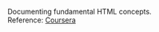 Documenting fundamental HTML concepts.
<br>
Reference: <a href="https://www.coursera.org/learn/introduction-html-css-javascript">Coursera</a>
